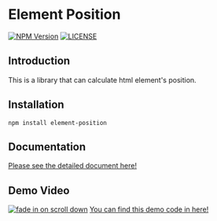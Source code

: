 # Element Position
[![NPM Version](https://img.shields.io/npm/v/element-position.svg)](https://www.npmjs.com/package/element-position)
[![LICENSE](https://img.shields.io/github/license/TroyTae/element-position.svg)]()
  
## Introduction
This is a library that can calculate html element's position.

## Installation
```npm install element-position```

## Documentation
[Please see the detailed document here!](https://troytae.github.io/element-position/)

## Demo Video
[![fade in on scroll down](https://img.youtube.com/vi/vS06JZISJT8/0.jpg)](https://www.youtube.com/watch?v=vS06JZISJT8)
[You can find this demo code in here!](https://troytae.github.io/element-position/)
